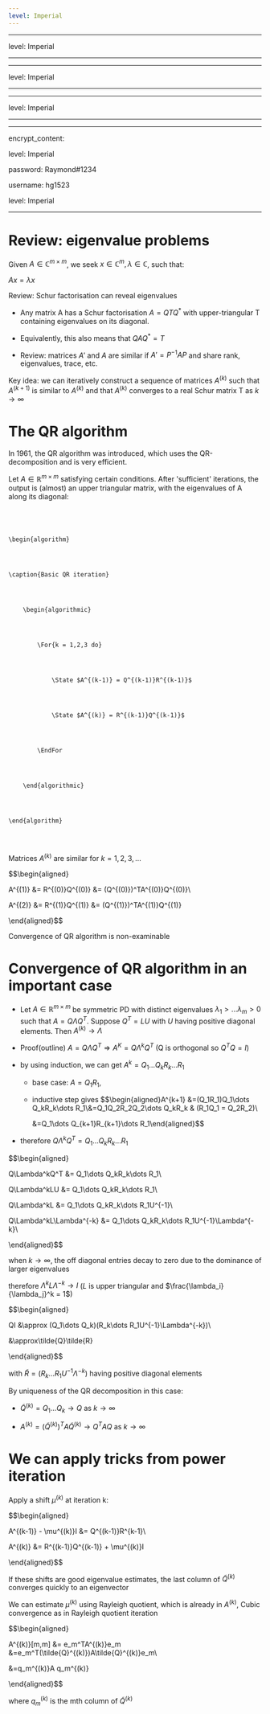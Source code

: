 ```yaml
---
level: Imperial
---
```

---
level: Imperial
---
---
level: Imperial
---
---
level: Imperial
---
---
encrypt_content:
  level: Imperial
  password: Raymond#1234
  username: hg1523
level: Imperial
---
# Review: eigenvalue problems

Given $A\in\mathbb{C}^{m\times m}$, we seek $x\in\mathbb{C}^m,\lambda\in\mathbb{C}$, such that:

$Ax = \lambda x$

Review: Schur factorisation can reveal eigenvalues
- Any matrix A has a Schur factorisation $A = QTQ^*$ with upper-triangular T containing eigenvalues on its diagonal.
- Equivalently, this also means that $QAQ^* = T$
- Review: matrices $A'$ and $A$ are similar if $A' = P^{-1}AP$ and share rank, eigenvalues, trace, etc.
Key idea: we can iteratively construct a sequence of matrices $A^{(k)}$ such that $A^{(k+1)}$ is similar to $A^{(k)}$ and that $A^{(k)}$ converges to a real Schur matrix T as $k\to\infty$

# The QR algorithm

In 1961, the QR algorithm was introduced, which uses the QR-decomposition and is very efficient.

Let $A \in\mathbb{R}^{m\times m}$ satisfying certain conditions. After 'sufficient' iterations, the output is (almost) an upper triangular matrix, with the eigenvalues of A along its diagonal:

```pseudo
\begin{algorithm}
\caption{Basic QR iteration}
	\begin{algorithmic}
		\For{k = 1,2,3 do}
			\State $A^{(k-1)} = Q^{(k-1)}R^{(k-1)}$
			\State $A^{(k)} = R^{(k-1)}Q^{(k-1)}$
        \EndFor
	\end{algorithmic}
\end{algorithm}
```

Matrices $A^{(k)}$ are similar for $k = 1,2,3,\dots$

$$\begin{aligned}
A^{(1)} &= R^{(0)}Q^{(0)} &= (Q^{(0)})^TA^{(0)}Q^{(0)}\\
A^{(2)} &= R^{(1)}Q^{(1)} &= (Q^{(1)})^TA^{(1)}Q^{(1)}
\end{aligned}$$

Convergence of QR algorithm is non-examinable

# Convergence of QR algorithm in an important case

- Let $A\in\mathbb{R}^{m\times m}$ be symmetric PD with distinct eigenvalues $\lambda_1>\dots \lambda_m> 0$ such that $A = Q\Lambda Q^T$. Suppose $Q^T = LU$ with $U$ having positive diagonal elements. Then $A^{(k)}\to\Lambda$
- Proof(outline) $A = Q\Lambda Q^T\Rightarrow A^K = Q\Lambda^kQ^T$ (Q is orthogonal so $Q^TQ = I$)
- by using induction, we can get $A^k = Q_1\dots Q_kR_k\dots R_1$ 
	- base case: $A = Q_1R_1$, 
	- inductive step gives $$\begin{aligned}A^{k+1} &=(Q_1R_1)Q_1\dots Q_kR_k\dots R_1\\&=Q_1Q_2R_2Q_2\dots Q_kR_k & (R_1Q_1 = Q_2R_2)\\
		&=Q_1\dots Q_{k+1}R_{k+1}\dots R_1\end{aligned}$$
- therefore $Q\Lambda^kQ^T = Q_1\dots Q_kR_k\dots R_1$

$$\begin{aligned}
Q\Lambda^kQ^T &= Q_1\dots Q_kR_k\dots R_1\\
Q\Lambda^kLU &= Q_1\dots Q_kR_k\dots R_1\\
Q\Lambda^kL &= Q_1\dots Q_kR_k\dots R_1U^{-1}\\
Q\Lambda^kL\Lambda^{-k} &= Q_1\dots Q_kR_k\dots R_1U^{-1}\Lambda^{-k}\\
\end{aligned}$$

when $k\to\infty$, the off diagonal entries decay to zero due to the dominance of larger eigenvalues

therefore $\Lambda^kL\Lambda^{-k} \to I$ ($L$ is upper triangular and $\frac{\lambda_i}{\lambda_j}^k = 1$)

$$\begin{aligned}
QI &\approx (Q_1\dots Q_k)(R_k\dots R_1U^{-1}\Lambda^{-k})\\
&\approx\tilde{Q}\tilde{R}
\end{aligned}$$

with $\tilde{R} = (R_k\dots R_1U^{-1}\Lambda^{-k})$ having positive diagonal elements

By uniqueness of the QR decomposition in this case:
- $\tilde{Q}^{(k)} = Q_1\dots Q_k\to Q$ as $k\to\infty$
- $A^{(k)} = (\tilde{Q}^{(k)})^TA\tilde{Q}^{(k)}\to Q^TAQ$ as $k\to\infty$

# We can apply tricks from power iteration

Apply a shift $\mu^{(k)}$ at iteration k:

$$\begin{aligned}
A^{(k-1)} - \mu^{(k)}I &= Q^{(k-1)}R^{k-1}\\
A^{(k)} &= R^{(k-1)}Q^{(k-1)} + \mu^{(k)}I
\end{aligned}$$

If these shifts are good eigenvalue estimates, the last column of $\tilde{Q}^{(k)}$ converges quickly to an eigenvector

We can estimate $\mu^{(k)}$ using Rayleigh quotient, which is already in $A^{(k)}$, Cubic convergence as in Rayleigh quotient iteration

$$\begin{aligned}
A^{(k)}[m,m] &= e_m^TA^{(k)}e_m &=e_m^T(\tilde{Q}^{(k)})A\tilde{Q}^{(k)}e_m\\
&=q_m^{(k)}A q_m^{(k)}
\end{aligned}$$
where $q_m^{(k)}$ is the mth column of $\tilde{Q}^{(k)}$
